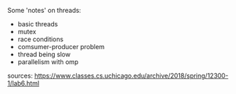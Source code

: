 Some 'notes' on threads:

* basic threads
* mutex
* race conditions
* comsumer-producer problem
* thread being slow
* parallelism with omp

sources: https://www.classes.cs.uchicago.edu/archive/2018/spring/12300-1/lab6.html
